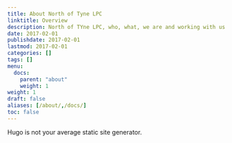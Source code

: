 ```yaml
---
title: About North of Tyne LPC
linktitle: Overview
description: North of TYne LPC, who, what, we are and working with us
date: 2017-02-01
publishdate: 2017-02-01
lastmod: 2017-02-01
categories: []
tags: []
menu:
  docs:
    parent: "about"
    weight: 1
weight: 1
draft: false
aliases: [/about/,/docs/]
toc: false
---
```


Hugo is not your average static site generator.
